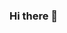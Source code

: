 ### Hi there 👋

<!--
**artemiomaza/Artemiomaza** is a ✨ _special_ ✨ repository because its `README.md` (this file) appears on your GitHub profile.

- 🔭 I’m currently working on ML and Data Analysis
- 🌱 I’m currently learning IA
- 🤔 I’m currently looking for job.
- 💬 Ask me about ... anything, if i don't know the answer we can learn how to solve the problem together
- 📫 How to reach me: www.linkedin.com/in/jose-artemio-mazariegos-de-la-cruz-3969a1262
